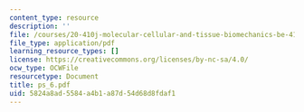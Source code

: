 ```yaml
---
content_type: resource
description: ''
file: /courses/20-410j-molecular-cellular-and-tissue-biomechanics-be-410j-spring-2003/5824a8ad5584a4b1a87d54d68d8fdaf1_ps_6.pdf
file_type: application/pdf
learning_resource_types: []
license: https://creativecommons.org/licenses/by-nc-sa/4.0/
ocw_type: OCWFile
resourcetype: Document
title: ps_6.pdf
uid: 5824a8ad-5584-a4b1-a87d-54d68d8fdaf1
---
```

